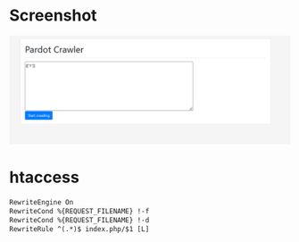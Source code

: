 # Screenshot

![alt text](https://raw.githubusercontent.com/ivan006/OC_Pardot_Scraper_v2_Latest/master/Untitled.png "Title")

# htaccess

```
RewriteEngine On
RewriteCond %{REQUEST_FILENAME} !-f
RewriteCond %{REQUEST_FILENAME} !-d
RewriteRule ^(.*)$ index.php/$1 [L]
```

